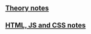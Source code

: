 ## [Theory notes](https://github.com/JachymT/a-level-cs-blog/tree/main/Computer%20Systems/1.3/1.3.4/Notes.md)

## [HTML, JS and CSS notes](https://github.com/JachymT/a-level-cs-blog/tree/main/Computer%20Systems/1.3/1.3.4/NotesCode.md)
